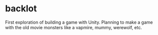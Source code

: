 # backlot
First exploration of building a game with Unity. Planning to make a game with the old movie monsters like a vapmire, mummy, werewolf, etc.

